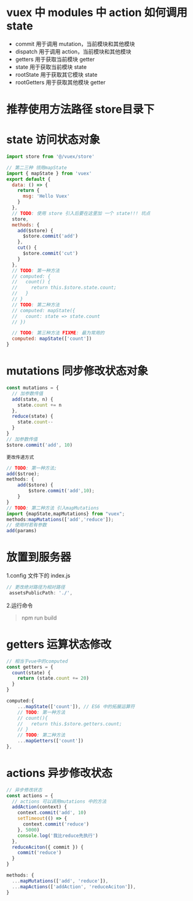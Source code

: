 # vuex 中 modules 中 action 如何调用 state

- commit 用于调用 mutation，当前模块和其他模块
- dispatch 用于调用 action，当前模块和其他模块
- getters 用于获取当前模块 getter
- state 用于获取当前模块 state
- rootState 用于获取其它模块 state
- rootGetters 用于获取其他模块 getter

# 推荐使用方法路径 store目录下

# state 访问状态对象

```js
import store from '@/vuex/store'

// 第二三种 领用mapState
import { mapState } from 'vuex'
export default {
  data: () => {
    return {
      msg: 'Hello Vuex'
    }
  },
  // TODO: 使用 store 引入后要在这里加 一个 state!!! 坑点
  store,
  methods: {
    add($store) {
      $store.commit('add')
    },
    cut() {
      $store.commit('cut')
    }
  },
  // TODO: 第一种方法
  // computed: {
  //   count() {
  //     return this.$store.state.count;
  //   }
  // }
  // TODO: 第二种方法
  // computed: mapState({
  //   count: state => state.count
  // })

  // TODO: 第三种方法 FIXME: 最为常用的
  computed: mapState(['count'])
}
```

# mutations 同步修改状态对象

```js
const mutations = {
  // 加参数传值
  add(state, n) {
    state.count += n
  },
  reduce(state) {
    state.count--
  }
}
// 加参数传值
$store.commit('add', 10)
```

`更改传递方式`

```js
// TODO: 第一种方法;
add($stroe);
methods: {
    add($store) {
        $store.commit('add',10);
    }
}
// TODO: 第二种方法 引入mapMutations
import {mapState,mapMutations} from "vuex";
methods:mapMutations(['add','reduce']);
// 使用时若有参数
add(params)
```

# 放置到服务器

1.config 文件下的 index.js

```js
// 更改绝对路径为相对路径
 assetsPublicPath: './',
```

2.运行命令

> npm run build

# getters 运算状态修改

```js
// 相当于vue中的computed
const getters = {
  count(state) {
    return (state.count += 20)
  }
}
```

```js
computed:{
    ...mapState(['count']), // ES6 中的拓展运算符
    // TODO: 第一种方法
    // count(){
    //   return this.$store.getters.count;
    // }
    // TODO: 第二种方法
    ...mapGetters(['count'])
},
```

# actions 异步修改状态

```js
// 异步修改状态
const actions = {
  // actions 可以调用mutations 中的方法
  addAction(context) {
    context.commit('add', 10)
    setTimeout(() => {
      context.commit('reduce')
    }, 5000)
    console.log('我比reduce先执行')
  },
  reduceAciton({ commit }) {
    commit('reduce')
  }
}
```

```js
methods: {
  ...mapMutations(['add', 'reduce']),
  ...mapActions(['addAction', 'reduceAciton']),
}
```
